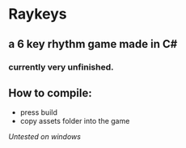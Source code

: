 # Raykeys

## a 6 key rhythm game made in C#

### currently very unfinished.

## How to compile:
- press build
- copy assets folder into the game

*Untested on windows*
